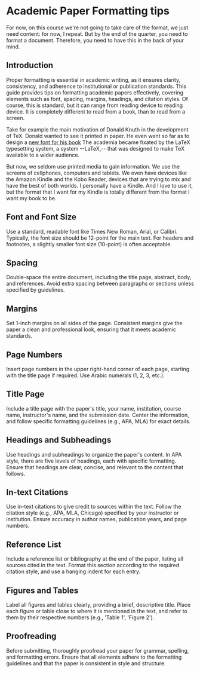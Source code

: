 # Academic Paper Formatting tips

For now, on this course we're not going to take care of the 
format, we just need content: for now, I repeat. But by the end of 
the quarter, you need to format a document. Therefore,
you need to have this in the back of your mind. 

  ## Introduction

  Proper formatting is essential in academic writing, as it ensures
  clarity, consistency, and adherence to institutional or publication
  standards. This guide provides tips on formatting academic papers
  effectively, covering elements such as font, spacing, margins, headings,
  and citation styles. Of course, this is standard, but it can range from
  reading device to reading device. It is completely different to read 
  from a book, than to read from a screen. 

  Take for example the main motivation of Donald Knuth in the 
  development of TeX. Donald wanted to see it printed in paper. 
  He even went so far as to design a [new font for his book](https://en.wikipedia.org/wiki/Computer_Modern)
  The academia became fixated by the LaTeX typesetting system, a
  system --LaTeX,-- that was designed to make TeX available to a wider 
  audience.

  But now, we seldom use printed media to gain information.
  We use the screens of cellphones, computers and tablets. We even
  have devices like the Amazon Kindle and the Kobo Reader, devices 
  that are trying to mix and have the best of both worlds.
  I personally have a Kindle. And I love to use it, but the format
  that I want for my Kindle is totally different from the format I
  want my book to be. 
  
  

   ## Font and Font Size

   Use a standard, readable font like Times New Roman, Arial, or Calibri.
   Typically, the font size should be 12-point for the main text. For
   headers and footnotes, a slightly smaller font size (10-point) is often
   acceptable.

   ## Spacing

   Double-space the entire document, including the title page, abstract,
   body, and references. Avoid extra spacing between paragraphs or sections
   unless specified by guidelines.

   ## Margins

   Set 1-inch margins on all sides of the page. Consistent margins give the
   paper a clean and professional look, ensuring that it meets academic
   standards.

   ## Page Numbers

   Insert page numbers in the upper right-hand corner of each page,
   starting with the title page if required. Use Arabic numerals (1, 2, 3,
   etc.).

   ## Title Page

   Include a title page with the paper\'s title, your name, institution,
   course name, instructor\'s name, and the submission date. Center the
   information, and follow specific formatting guidelines (e.g., APA, MLA)
   for exact details.

   ## Headings and Subheadings

   Use headings and subheadings to organize the paper\'s content. In APA
   style, there are five levels of headings, each with specific formatting.
   Ensure that headings are clear, concise, and relevant to the content
   that follows.
    
   ## In-text Citations
  
   Use in-text citations to give credit to sources within the text. Follow
   the citation style (e.g., APA, MLA, Chicago) specified by your
   instructor or institution. Ensure accuracy in author names, publication
   years, and page numbers.

   ## Reference List

   Include a reference list or bibliography at the end of the paper,
   listing all sources cited in the text. Format this section according to
   the required citation style, and use a hanging indent for each entry.

   ## Figures and Tables

   Label all figures and tables clearly, providing a brief, descriptive
   title. Place each figure or table close to where it is mentioned in the
   text, and refer to them by their respective numbers (e.g., \'Table 1\',
   \'Figure 2\').

   ## Proofreading

   Before submitting, thoroughly proofread your paper for grammar,
   spelling, and formatting errors. Ensure that all elements adhere to the
   formatting guidelines and that the paper is consistent in style and
   structure.


